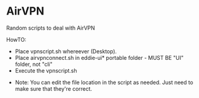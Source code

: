 # AirVPN
Random scripts to deal with AirVPN

HowTO:
- Place vpnscript.sh whereever (Desktop). 
- Place airvpnconnect.sh in eddie-ui* portable folder - MUST BE "UI" folder, not "cli"
- Execute the vpnscript.sh 
* Note: You can edit the file location in the script as needed. Just need to 
make sure that they're correct. 
